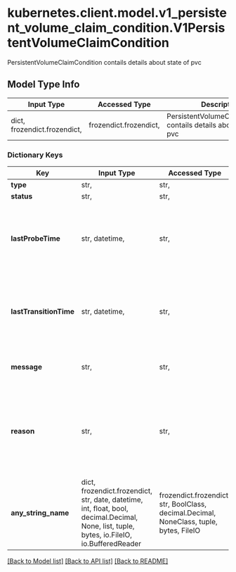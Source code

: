 # kubernetes.client.model.v1_persistent_volume_claim_condition.V1PersistentVolumeClaimCondition

PersistentVolumeClaimCondition contails details about state of pvc

## Model Type Info
Input Type | Accessed Type | Description | Notes
------------ | ------------- | ------------- | -------------
dict, frozendict.frozendict,  | frozendict.frozendict,  | PersistentVolumeClaimCondition contails details about state of pvc | 

### Dictionary Keys
Key | Input Type | Accessed Type | Description | Notes
------------ | ------------- | ------------- | ------------- | -------------
**type** | str,  | str,  |  | 
**status** | str,  | str,  |  | 
**lastProbeTime** | str, datetime,  | str,  | lastProbeTime is the time we probed the condition. | [optional] value must conform to RFC-3339 date-time
**lastTransitionTime** | str, datetime,  | str,  | lastTransitionTime is the time the condition transitioned from one status to another. | [optional] value must conform to RFC-3339 date-time
**message** | str,  | str,  | message is the human-readable message indicating details about last transition. | [optional] 
**reason** | str,  | str,  | reason is a unique, this should be a short, machine understandable string that gives the reason for condition&#x27;s last transition. If it reports \&quot;ResizeStarted\&quot; that means the underlying persistent volume is being resized. | [optional] 
**any_string_name** | dict, frozendict.frozendict, str, date, datetime, int, float, bool, decimal.Decimal, None, list, tuple, bytes, io.FileIO, io.BufferedReader | frozendict.frozendict, str, BoolClass, decimal.Decimal, NoneClass, tuple, bytes, FileIO | any string name can be used but the value must be the correct type | [optional]

[[Back to Model list]](../../README.md#documentation-for-models) [[Back to API list]](../../README.md#documentation-for-api-endpoints) [[Back to README]](../../README.md)

